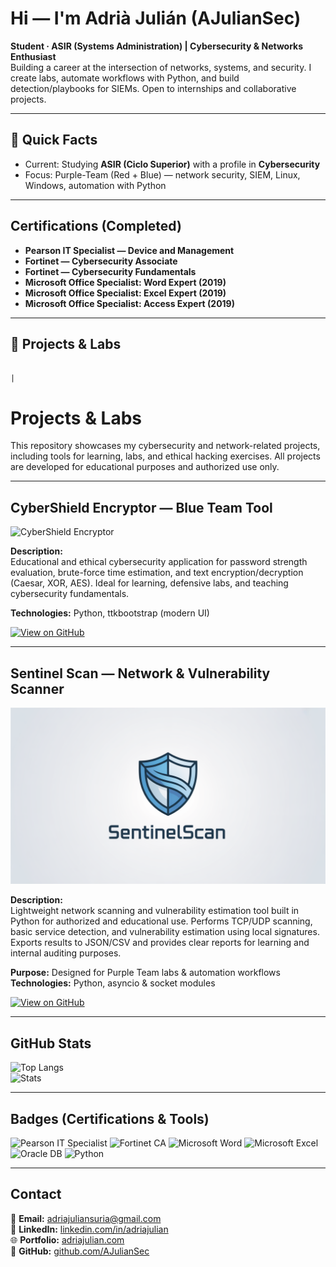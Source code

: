 #  Hi — I'm Adrià Julián (AJulianSec)

**Student · ASIR (Systems Administration) | Cybersecurity & Networks Enthusiast**  
Building a career at the intersection of networks, systems, and security. I create labs, automate workflows with Python, and build detection/playbooks for SIEMs. Open to internships and collaborative projects.

---

## 🎯 Quick Facts
- Current: Studying **ASIR (Ciclo Superior)** with a profile in **Cybersecurity**  
- Focus: Purple-Team (Red + Blue) — network security, SIEM, Linux, Windows, automation with Python

---

##  Certifications (Completed)
- **Pearson IT Specialist — Device and Management**  
- **Fortinet — Cybersecurity Associate**  
- **Fortinet — Cybersecurity Fundamentals**  
- **Microsoft Office Specialist: Word Expert (2019)**  
- **Microsoft Office Specialist: Excel Expert (2019)**  
- **Microsoft Office Specialist: Access Expert (2019)**

---

## 🔭 Projects & Labs

                                                                                                                                                       |                                                                                           
# Projects & Labs

This repository showcases my cybersecurity and network-related projects, including tools for learning, labs, and ethical hacking exercises. All projects are developed for educational purposes and authorized use only.

---

## CyberShield Encryptor — Blue Team Tool
![CyberShield Encryptor](https://raw.githubusercontent.com/AJulianSec/CyberShield-BlueTeam-Tool/main/cybershieldencryptor_BANNER.jpg)

**Description:**  
Educational and ethical cybersecurity application for password strength evaluation, brute-force time estimation, and text encryption/decryption (Caesar, XOR, AES). Ideal for learning, defensive labs, and teaching cybersecurity fundamentals.

**Technologies:** Python, ttkbootstrap (modern UI)

[![View on GitHub](https://img.shields.io/badge/View%20on-GitHub-181717?style=for-the-badge&logo=github)](https://github.com/AJulianSec/CyberShield-BlueTeam-Tool)

---

## Sentinel Scan — Network & Vulnerability Scanner
![Sentinel Scan](https://raw.githubusercontent.com/AJulianSec/SentinelScan/main/logo_sentinel_scan.jpg)

**Description:**  
Lightweight network scanning and vulnerability estimation tool built in Python for authorized and educational use. Performs TCP/UDP scanning, basic service detection, and vulnerability estimation using local signatures. Exports results to JSON/CSV and provides clear reports for learning and internal auditing purposes.

**Purpose:** Designed for Purple Team labs & automation workflows  
**Technologies:** Python, asyncio & socket modules

[![View on GitHub](https://img.shields.io/badge/View%20on-GitHub-181717?style=for-the-badge&logo=github)](https://github.com/AJulianSec/SentinelScan)


                                                                                                                                                                                                                                                                                                                                                                                                                                                                                                                                                                                                                                                                                                           

---

##  GitHub Stats

![Top Langs](https://github-readme-stats.vercel.app/api/top-langs/?username=AJulianSec&layout=compact&theme=dark)  
![Stats](https://github-readme-stats.vercel.app/api?username=AJulianSec&show_icons=true&count_private=true&theme=dark)

---

##  Badges (Certifications & Tools)

![Pearson IT Specialist](https://img.shields.io/badge/Pearson-IT%20Specialist-blue?style=flat&logo=pearson)
![Fortinet CA](https://img.shields.io/badge/Fortinet-Cybersec%20Associate-red?style=flat&logo=fortinet)
![Microsoft Word](https://img.shields.io/badge/Microsoft-Word%20Expert-blue?style=flat&logo=microsoft-word)
![Microsoft Excel](https://img.shields.io/badge/Microsoft-Excel%20Expert-green?style=flat&logo=microsoft-excel)
![Oracle DB](https://img.shields.io/badge/Oracle-Database%20Associate-red?style=flat&logo=oracle)
![Python](https://img.shields.io/badge/Python-Scripting%20(Learn)-blue?style=flat&logo=python)

---

##  Contact

📧 **Email:** [adriajuliansuria@gmail.com](mailto:adriajuliansuria@gmail.com)  
💼 **LinkedIn:** [linkedin.com/in/adriajulian](https://www.linkedin.com/in/adriajulian/)  
🌐 **Portfolio:** [adriajulian.com](https://www.adriajulian.com/)  
🐙 **GitHub:** [github.com/AJulianSec](https://github.com/AJulianSec)




